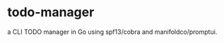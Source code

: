 # todo-manager    
    
a CLI TODO manager in Go using spf13/cobra and manifoldco/promptui.    
    
